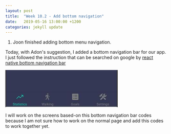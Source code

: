 ```yaml
---
layout: post
title:  "Week 10.2 - Add bottom navigation"
date:   2019-05-16 13:00:00 +1200
categories: jekyll update
---
```

1. Joon finished adding bottom menu navigation.

Today, with Adon's suggestion, I added a bottom navigation bar for our app. I just followed the instruction that can be searched on google by [react native bottom navigation bar](https://callstack.github.io/react-native-paper/bottom-navigation.html)

![May_16_1](/assets/img/May_16_1.JPG)

I will work on the screens based-on this bottom navigation bar codes because I am not sure how to work on the normal page and add this codes to work together yet.